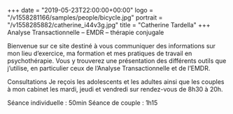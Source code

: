 +++
date = "2019-05-23T22:00:00+00:00"
logo = "/v1558281166/samples/people/bicycle.jpg"
portrait = "/v1558285882/catherine_i44v3g.jpg"
title = "Catherine Tardella"
+++
Analyse Transactionnelle – EMDR –  thérapie conjugale

Bienvenue sur ce site destiné à vous communiquer des informations sur mon lieu d’exercice, ma formation et mes pratiques de travail en psychothérapie. Vous y trouverez une présentation des différents outils que j’utilise, en particulier ceux de l’Analyse Transactionnelle et de l’EMDR.

Consultations
Je reçois les adolescents et les adultes ainsi que les couples à mon cabinet les mardi, jeudi et vendredi sur rendez-vous de 8h30 à 20h.

Séance individuelle : 50min
Séance de couple : 1h15